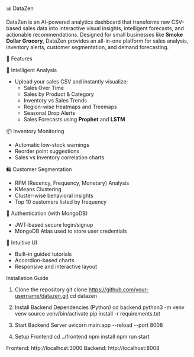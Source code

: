 📊 DataZen

DataZen is an AI-powered analytics dashboard that transforms raw CSV-based sales data into interactive visual insights, intelligent forecasts, and actionable recommendations. Designed for small businesses like **Smoke Dollar Grocery**, DataZen provides an all-in-one platform for sales analysis, inventory alerts, customer segmentation, and demand forecasting.

🚀 Features

🧠 Intelligent Analysis
- Upload your sales CSV and instantly visualize:
  - Sales Over Time
  - Sales by Product & Category
  - Inventory vs Sales Trends
  - Region-wise Heatmaps and Treemaps
  - Seasonal Drop Alerts
  - Sales Forecasts using **Prophet** and **LSTM**

📦 Inventory Monitoring
- Automatic low-stock warnings
- Reorder point suggestions
- Sales vs Inventory correlation charts

🛍 Customer Segmentation
- RFM (Recency, Frequency, Monetary) Analysis
- KMeans Clustering
- Cluster-wise behavioral insights
- Top 10 customers listed by frequency

🔐 Authentication (with MongoDB)
- JWT-based secure login/signup
- MongoDB Atlas used to store user credentials

🧭 Intuitive UI
- Built-in guided tutorials
- Accordion-based charts
- Responsive and interactive layout

Installation Guide

1. Clone the repository
git clone https://github.com/your-username/datazen.git
cd datazen

2. Install Backend Dependencies (Python)
cd backend
python3 -m venv venv
source venv/bin/activate
pip install -r requirements.txt

3. Start Backend Server
uvicorn main:app --reload --port 8008

4. Setup Frontend
cd ../frontend
npm install
npm run start

Frontend: http://localhost:3000
Backend:  http://localhost:8008
